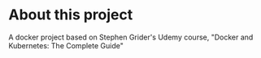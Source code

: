 # About this project

A docker project based on Stephen Grider's Udemy course, "Docker and Kubernetes: The Complete Guide"
